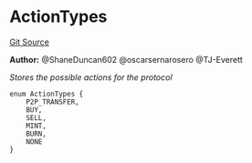 # ActionTypes
[Git Source](https://github.com/thrackle-io/tron/blob/13349942d6b36cb5b881624be044b28167a194cf/src/common/ActionEnum.sol)

**Author:**
@ShaneDuncan602 @oscarsernarosero @TJ-Everett

*Stores the possible actions for the protocol*


```solidity
enum ActionTypes {
    P2P_TRANSFER,
    BUY,
    SELL,
    MINT,
    BURN,
    NONE
}
```

